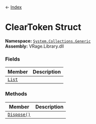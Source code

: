 ← [Index](ApiIndex)
# ClearToken Struct
**Namespace:** [`System.Collections.Generic`](System.Collections.Generic)  
**Assembly:** VRage.Library.dll  
### Fields
|Member|Description|
|---|---|
|[`List`](System.Collections.Generic.List)||
### Methods
|Member|Description|
|---|---|
|[`Dispose()`](System.Collections.Generic.Dispose)||
